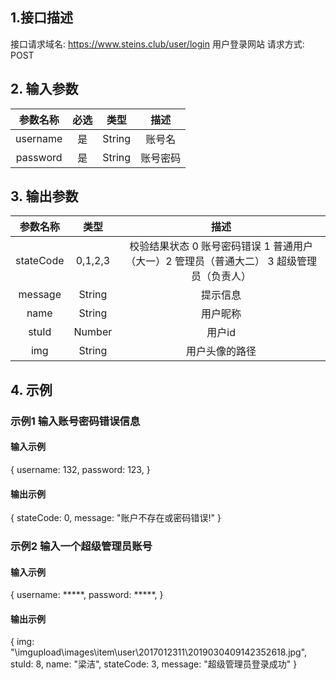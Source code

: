 ## 1.接口描述
接口请求域名: https://www.steins.club/user/login
用户登录网站
请求方式: POST

## 2. 输入参数
| 参数名称 | 必选  |  类型  |   描述   |
| :------: | :---: | :----: | :------: |
| username |  是   | String |  账号名  |
| password |  是   | String | 账号密码 |

## 3. 输出参数
| 参数名称  |  类型   |                                           描述                                            |
| :-------: | :-----: | :---------------------------------------------------------------------------------------: |
| stateCode | 0,1,2,3 | 校验结果状态 0 账号密码错误 1 普通用户（大一）2 管理员（普通大二） 3 超级管理员（负责人） |
|  message  | String  |                                         提示信息                                          |
|   name    | String  |                                         用户昵称                                          |
|   stuId   | Number  |                                          用户id                                           |
|    img    | String  |                                      用户头像的路径                                       |

## 4. 示例

### 示例1 输入账号密码错误信息

#### 输入示例 
{
    username: 132,
    password: 123,
}

#### 输出示例
{
    stateCode: 0,
    message: "账户不存在或密码错误!"
}

### 示例2 输入一个超级管理员账号

#### 输入示例 
{
    username: *****,
    password: *****,
}

#### 输出示例
{
    img: "\\imgupload\\images\\item\\user\\2017012311\\2019030409142352618.jpg",
    stuId: 8,
    name: "梁洁",
    stateCode: 3,
    message: "超级管理员登录成功"
}

